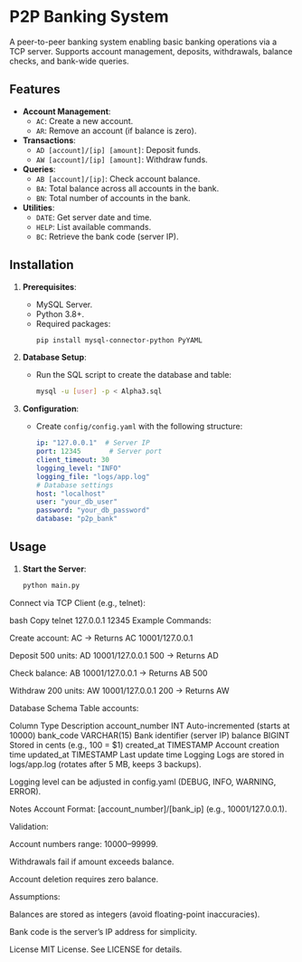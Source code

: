 # P2P Banking System

A peer-to-peer banking system enabling basic banking operations via a TCP server. Supports account management, deposits, withdrawals, balance checks, and bank-wide queries.

## Features

- **Account Management**:
  - `AC`: Create a new account.
  - `AR`: Remove an account (if balance is zero).
- **Transactions**:
  - `AD [account]/[ip] [amount]`: Deposit funds.
  - `AW [account]/[ip] [amount]`: Withdraw funds.
- **Queries**:
  - `AB [account]/[ip]`: Check account balance.
  - `BA`: Total balance across all accounts in the bank.
  - `BN`: Total number of accounts in the bank.
- **Utilities**:
  - `DATE`: Get server date and time.
  - `HELP`: List available commands.
  - `BC`: Retrieve the bank code (server IP).

## Installation

1. **Prerequisites**:
   - MySQL Server.
   - Python 3.8+.
   - Required packages:  
     ```bash
     pip install mysql-connector-python PyYAML
     ```

2. **Database Setup**:
   - Run the SQL script to create the database and table:  
     ```bash
     mysql -u [user] -p < Alpha3.sql
     ```

3. **Configuration**:
   - Create `config/config.yaml` with the following structure:  
     ```yaml
     ip: "127.0.0.1"  # Server IP
     port: 12345       # Server port
     client_timeout: 30
     logging_level: "INFO"
     logging_file: "logs/app.log"
     # Database settings
     host: "localhost"
     user: "your_db_user"
     password: "your_db_password"
     database: "p2p_bank"
     ```

## Usage

1. **Start the Server**:
   ```bash
   python main.py
Connect via TCP Client (e.g., telnet):

bash
Copy
telnet 127.0.0.1 12345
Example Commands:

Create account:
AC → Returns AC 10001/127.0.0.1

Deposit 500 units:
AD 10001/127.0.0.1 500 → Returns AD

Check balance:
AB 10001/127.0.0.1 → Returns AB 500

Withdraw 200 units:
AW 10001/127.0.0.1 200 → Returns AW

Database Schema
Table accounts:

Column	Type	Description
account_number	INT	Auto-incremented (starts at 10000)
bank_code	VARCHAR(15)	Bank identifier (server IP)
balance	BIGINT	Stored in cents (e.g., 100 = $1)
created_at	TIMESTAMP	Account creation time
updated_at	TIMESTAMP	Last update time
Logging
Logs are stored in logs/app.log (rotates after 5 MB, keeps 3 backups).

Logging level can be adjusted in config.yaml (DEBUG, INFO, WARNING, ERROR).

Notes
Account Format: [account_number]/[bank_ip] (e.g., 10001/127.0.0.1).

Validation:

Account numbers range: 10000–99999.

Withdrawals fail if amount exceeds balance.

Account deletion requires zero balance.

Assumptions:

Balances are stored as integers (avoid floating-point inaccuracies).

Bank code is the server’s IP address for simplicity.

License
MIT License. See LICENSE for details.

